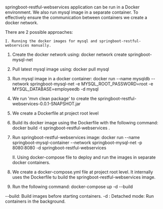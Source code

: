 springboot-restful-webservices application can be run in a Docker environment.
We also run mysql image in a separate container. To effectively ensure the communication between containers we create a docker network.

There are 2 possible approaches:

	I. Running the docker images for mysql and springboot-restful-webservices manually.
1. Create the docker network using:
		docker network create springboot-mysql-net
2. Pull latest mysql image using:
		docker pull mysql
3. Run mysql image in a docker container:
		docker run --name mysqldb --network springboot-mysql-net -e MYSQL_ROOT_PASSWORD=root -e MYSQL_DATABASE=employeedb -d mysql
4. We run 'mvn clean package' to create the springboot-restful-webservices-0.0.1-SNAPSHOT.jar
5. We create a Dockerfile at project root level
6. Build its docker image using the Dockerfile with the following command:
		docker build -t springboot-restful-webservices .
7. Run springboot-restful-webservices image:
		docker run --name springboot-mysql-container --network springboot-mysql-net -p 8080:8080 -d springboot-restful-webservices


	II. Using docker-compose file to deploy and run the images in separate docker containers.
1. We create a docker-compose.yml file at project root level. It internally uses the Dockerfile tu build the springboot-restful-webservices image.
2. Run the following command:
		docker-compose up -d --build
		
--build: Build images before starting containers.
-d     : Detached mode: Run containers in the background.